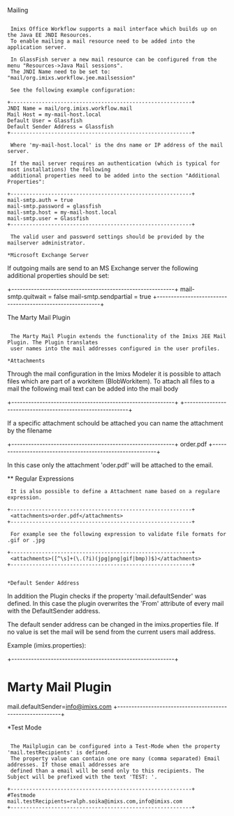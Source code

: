
Mailing 
~~~~~~~~~~~~~~~~~~~~~~~~~~~~~

 Imixs Office Workflow supports a mail interface which builds up on the Java EE JNDI Resources. 
 To enable mailing a mail resource need to be added into the application server.

 In GlassFish server a new mail resource can be configured from the menu "Resources->Java Mail sessions". 
 The JNDI Name need to be set to: "mail/org.imixs.workflow.jee.mailsession"

 See the following example configuration:

+----------------------------------------------------------+
JNDI Name = mail/org.imixs.workflow.mail
Mail Host = my-mail-host.local
Default User = Glassfish
Default Sender Address = Glassfish
+----------------------------------------------------------+

 Where 'my-mail-host.local' is the dns name or IP address of the mail server.

 If the mail server requires an authentication (which is typical for most installations) the following 
 additional properties need to be added into the section "Additional Properties":

+----------------------------------------------------------+
mail-smtp.auth = true
mail-smtp.password = glassfish
mail-smtp.host = my-mail-host.local
mail-smtp.user = Glassfish
+----------------------------------------------------------+

 The valid user and password settings should be provided by the mailserver administrator.

*Microsoft Exchange Server
~~~~~~~~~~~~~~~~~~~~~~~~~~~~~

 If outgoing mails are send to an MS Exchange server the following additional properties should be set:

+----------------------------------------------------------+
mail-smtp.quitwait = false
mail-smtp.sendpartial = true
+----------------------------------------------------------+

The Marty Mail Plugin
~~~~~~~~~~~~~~~~~~~~~~~~~~~~~

 The Marty Mail Plugin extends the functionality of the Imixs JEE Mail Plugin. The Plugin translates 
 user names into the mail addresses configured in the user profiles.

*Attachments
~~~~~~~~~~~~~~~~~~~~~~~~~~~~~
 Through the mail configuration in the Imixs Modeler it is possible to attach files which are part of a 
 workitem (BlobWorkitem). To attach all files to a mail the following mail text can be added into the mail body

+----------------------------------------------------------+
 <attachments></attachments>
+----------------------------------------------------------+

 If a specific attachment schould be attached you can name the attachment by the filename

+----------------------------------------------------------+
 <attachments>order.pdf</attachments>
+----------------------------------------------------------+
 
 In this case only the attachment 'oder.pdf' will be attached to the email.
 
** Regular Expressions
~~~~~~~~~~~~~~~~~~~~~~~~~~~~~ 
 It is also possible to define a Attachment name based on a regulare expression. 
 
+----------------------------------------------------------+
 <attachments>order.pdf</attachments>
+----------------------------------------------------------+

 For example see the following expression to validate file formats for .gif or .jpg

+----------------------------------------------------------+
 <attachments>([^\s]+(\.(?i)(jpg|png|gif|bmp))$)</attachments>
+----------------------------------------------------------+
 

*Default Sender Address
~~~~~~~~~~~~~~~~~~~~~~~~~~~~~
 In addition the Plugin checks if the property 'mail.defaultSender' was defined. In this case the plugin 
 overwrites the 'From' attribute of every mail with the DefaultSender address.

 The default sender address can be changed in the imixs.properties file. If no value is set the mail will be 
 send from the current users mail address.

 Example (imixs.properties):

+----------------------------------------------------------+
 # Marty Mail Plugin
 mail.defaultSender=info@imixs.com
+----------------------------------------------------------+

*Test Mode
~~~~~~~~~~~~~~~~~~~~~~~~~~~~~

 The Mailplugin can be configured into a Test-Mode when the property 'mail.testRecipients' is defined. 
 The property value can contain one ore many (comma separated) Email addresses. If those email addresses are 
 defined than a email will be send only to this recipients. The Subject will be prefixed with the text 'TEST: '.
 
+----------------------------------------------------------+
#Testmode
mail.testRecipients=ralph.soika@imixs.com,info@imixs.com
+----------------------------------------------------------+
 